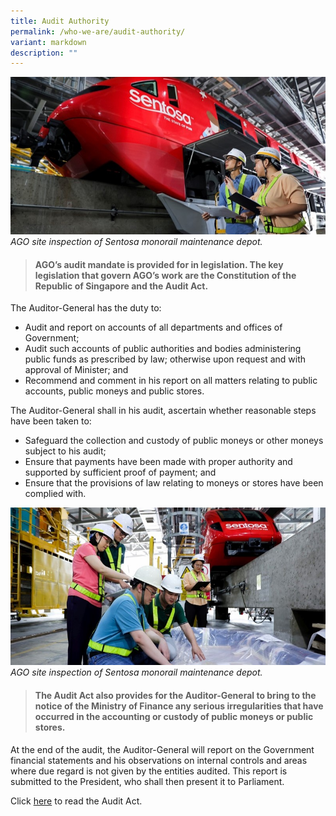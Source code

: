 ```yaml
---
title: Audit Authority
permalink: /who-we-are/audit-authority/
variant: markdown
description: ""
---
```

![](/images/Sentosa%20Shoot/lowres2Z0A7581_800x400.jpg)
*AGO site inspection of Sentosa monorail maintenance depot.*

> #### **AGO’s audit mandate is provided for in legislation. The key legislation that govern AGO’s work are the Constitution of the Republic of Singapore and the Audit Act.**

The Auditor-General has the duty to:

* Audit and report on accounts of all departments and offices of Government;
* Audit such accounts of public authorities and bodies administering public funds as prescribed by law; otherwise upon request and with approval of Minister; and
* Recommend and comment in his report on all matters relating to public accounts, public moneys and public stores.

The Auditor-General shall in his audit, ascertain whether reasonable steps have been taken to:

* Safeguard the collection and custody of public moneys or other moneys subject to his audit;
* Ensure that payments have been made with proper authority and supported by sufficient proof of payment; and
* Ensure that the provisions of law relating to moneys or stores have been complied with.

![](/images/Sentosa%20Shoot/lowres2Z0A7531_800x400.jpg)
*AGO site inspection of Sentosa monorail maintenance depot.*

> #### **The Audit Act also provides for the Auditor-General to bring to the notice of the Ministry of Finance any serious irregularities that have occurred in the accounting or custody of public moneys or public stores.** 

At the end of the audit, the Auditor-General will report on the Government financial statements and his observations on internal controls and areas where due regard is not given by the entities audited.  This report is submitted to the President, who shall then present it to Parliament.

Click [here](https://sso.agc.gov.sg/Act/AA1966) to read the Audit Act.